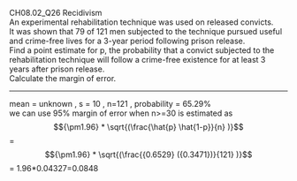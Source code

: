 CH08.02_Q26 Recidivism  
An experimental rehabilitation technique was used on released convicts.   
It was shown that 79 of 121 men subjected to the technique pursued useful and crime-free lives for a 3-year period following prison release.  
Find a point estimate for p,  the probability that a convict subjected to the rehabilitation technique will follow a crime-free existence for at least  3 years after prison release.  
Calculate the margin of error.  


---
mean = unknown , s = 10 , n=121 ,  probability = 65.29%  
we can use 95% margin of error when n>=30 is estimated as  
$${\pm1.96} * \sqrt{(\frac{\hat{p} \hat{1-p}}{n}	)}$$  = $${\pm1.96} * \sqrt{(\frac{{0.6529} ({0.3471})}{121}	)}$$ = 1.96*0.04327=0.0848
